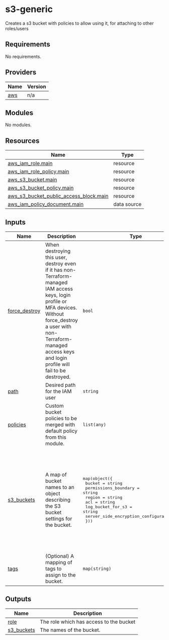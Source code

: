 # s3-generic

Creates a s3 bucket with policies to allow using it, for attaching to other roles/users

## Requirements

No requirements.

## Providers

| Name | Version |
|------|---------|
| <a name="provider_aws"></a> [aws](#provider\_aws) | n/a |

## Modules

No modules.

## Resources

| Name | Type |
|------|------|
| [aws_iam_role.main](https://registry.terraform.io/providers/hashicorp/aws/latest/docs/resources/iam_role) | resource |
| [aws_iam_role_policy.main](https://registry.terraform.io/providers/hashicorp/aws/latest/docs/resources/iam_role_policy) | resource |
| [aws_s3_bucket.main](https://registry.terraform.io/providers/hashicorp/aws/latest/docs/resources/s3_bucket) | resource |
| [aws_s3_bucket_policy.main](https://registry.terraform.io/providers/hashicorp/aws/latest/docs/resources/s3_bucket_policy) | resource |
| [aws_s3_bucket_public_access_block.main](https://registry.terraform.io/providers/hashicorp/aws/latest/docs/resources/s3_bucket_public_access_block) | resource |
| [aws_iam_policy_document.main](https://registry.terraform.io/providers/hashicorp/aws/latest/docs/data-sources/iam_policy_document) | data source |

## Inputs

| Name | Description | Type | Default | Required |
|------|-------------|------|---------|:--------:|
| <a name="input_force_destroy"></a> [force\_destroy](#input\_force\_destroy) | When destroying this user, destroy even if it has non-Terraform-managed IAM access keys, login profile or MFA devices. Without force\_destroy a user with non-Terraform-managed access keys and login profile will fail to be destroyed. | `bool` | `false` | no |
| <a name="input_path"></a> [path](#input\_path) | Desired path for the IAM user | `string` | `"/"` | no |
| <a name="input_policies"></a> [policies](#input\_policies) | Custom bucket policies to be merged with default policy from this module. | `list(any)` | `[]` | no |
| <a name="input_s3_buckets"></a> [s3\_buckets](#input\_s3\_buckets) | A map of bucket names to an object describing the S3 bucket settings for the bucket. | <pre>map(object({<br>    bucket                               = string<br>    permissions_boundary                 = string<br>    region                               = string<br>    acl                                  = string<br>    log_bucket_for_s3                    = string<br>    server_side_encryption_configuration = any<br>  }))</pre> | <pre>{<br>  "main": {<br>    "acl": "private",<br>    "bucket": "",<br>    "log_bucket_for_s3": "",<br>    "permissions_boundary": "",<br>    "region": "ap-southeast-1",<br>    "server_side_encryption_configuration": {<br>      "rule": {<br>        "apply_server_side_encryption_by_default": {<br>          "sse_algorithm": "AES256"<br>        }<br>      }<br>    }<br>  }<br>}</pre> | no |
| <a name="input_tags"></a> [tags](#input\_tags) | (Optional) A mapping of tags to assign to the bucket. | `map(string)` | `{}` | no |

## Outputs

| Name | Description |
|------|-------------|
| <a name="output_role"></a> [role](#output\_role) | The role which has access to the bucket |
| <a name="output_s3_buckets"></a> [s3\_buckets](#output\_s3\_buckets) | The names of the bucket. |
